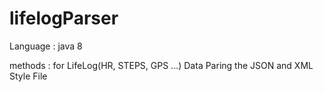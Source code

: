 # lifelogParser

Language : java 8

methods : for LifeLog(HR, STEPS, GPS ...) Data Paring the JSON and XML Style File
